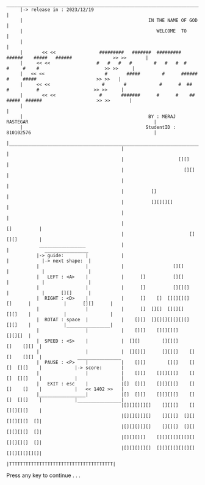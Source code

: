           _______________________________________________________________________________________________________________
         |-> release in : 2023/12/19                                                                                     |
         |                                              IN THE NAME OF GOD                                               |
         |                                                 WELCOME  TO                                                   |
         |                                                                                                               |
         |       << <<                #########   #######  #########  ######    #####   ######               >> >>       |
         |     << <<                 #   #   #   #        #   #   #  #     #     #    #                        >> >>     |
         |   << <<                      #       #####        #      ######      #     #####                      >> >>   |
         |     << <<                   #       #            #      #  ##       #          #                    >> >>     |
         |       << <<                #       #######      #      #    ##   #####  ######                    >> >>       |
         |                                                                                                               |
         |                                              BY : MERAJ RASTEGAR                                              |
         |                                             StudentID : 810102576                                             |
         |_______________________________________________________________________________________________________________|
                                              |                                      |
                                              |                    [][]              |
                                              |                      [][]            |
                                              |                                      |
                                              |          []                          |
                                              |          [][][][]                    |
                                              |                                      |
                                              |                          []          |
                                              |                        [][][]        |
                _________________             |                                      |             ________________
               |-> guide:        |            |                                      |            |-> next shape:  |
               |                 |            |                  [][]                |            |                |
               |   LEFT : <A>    |            |      []          [][]                |            |                |
               |                 |            |      []          [][][]              |            |      [][]      |
               |  RIGHT : <D>    |            |      []    []  [][][][]      []      |            |      [][]      |
               |                 |            |      []  [][]  [][][]        [][]    |            |                |
               |  ROTAT : space  |            |    [][]  [][][][][][][]      [][]    |            |________________|
               |                 |            |    [][]    [][][][]          [][][]  |
               |  SPEED : <S>    |            |  [][]        [][][]      []    [][]  |
               |                 |            |  [][][]      [][][]    [][]    [][]  |             ________________
               |  PAUSE : <P>    |            |    [][]        [][]    [][]  [][]    |            |-> score:       |
               |                 |            |    [][]    [][][][]    [][]  [][]    |            |                |
               |   EXIT : esc    |            |[]  [][]    [][][][]    [][]    []    |            |   << 1402 >>   |
               |_________________|            |[]  [][]    [][][][]    [][]  [][]    |            |________________|
                                              |[][][][][]    [][][]    [][][][][]    |
                                              |[][][][][]    [][][]  [][][][][][]  []|
                                              |[][][][][]    [][][]  [][][][][][]  []|
                                              |[][][][]    [][][][][][][][][][][]  []|
                                              |[][][][][]  [][][][][][][][][][][][][]|
                                              |TTTTTTTTTTTTTTTTTTTTTTTTTTTTTTTTTTTTTT|
                                         
Press any key to continue . . .
